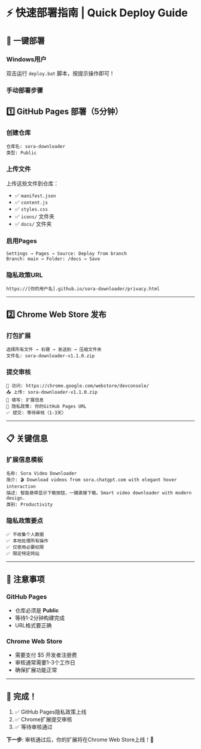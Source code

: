 # ⚡ 快速部署指南 | Quick Deploy Guide

## 🎯 一键部署

### Windows用户
双击运行 `deploy.bat` 脚本，按提示操作即可！

### 手动部署步骤

## 1️⃣ GitHub Pages 部署（5分钟）

### 创建仓库
```
仓库名: sora-downloader
类型: Public
```

### 上传文件
上传这些文件到仓库：
- ✅ `manifest.json`
- ✅ `content.js` 
- ✅ `styles.css`
- ✅ `icons/` 文件夹
- ✅ `docs/` 文件夹

### 启用Pages
```
Settings → Pages → Source: Deploy from branch
Branch: main → Folder: /docs → Save
```

### 隐私政策URL
```
https://[你的用户名].github.io/sora-downloader/privacy.html
```

---

## 2️⃣ Chrome Web Store 发布

### 打包扩展
```
选择所有文件 → 右键 → 发送到 → 压缩文件夹
文件名: sora-downloader-v1.1.0.zip
```

### 提交审核
```
📍 访问: https://chrome.google.com/webstore/devconsole/
📤 上传: sora-downloader-v1.1.0.zip
📝 填写: 扩展信息
🔗 隐私政策: 你的GitHub Pages URL
✅ 提交: 等待审核（1-3天）
```

---

## 📋 关键信息

### 扩展信息模板
```
名称: Sora Video Downloader
简介: 🎬 Download videos from sora.chatgpt.com with elegant hover interaction
描述: 智能悬停显示下载按钮，一键直接下载。Smart video downloader with modern design.
类别: Productivity
```

### 隐私政策要点
```
✅ 不收集个人数据
✅ 本地处理所有操作
✅ 仅使用必要权限
✅ 限定特定网站
```

---

## 🚨 注意事项

### GitHub Pages
- 仓库必须是 **Public**
- 等待1-2分钟构建完成
- URL格式要正确

### Chrome Web Store
- 需要支付 $5 开发者注册费
- 审核通常需要1-3个工作日
- 确保扩展功能正常

---

## 🎉 完成！

1. ✅ GitHub Pages隐私政策上线
2. ✅ Chrome扩展提交审核
3. ✅ 等待审核通过

**下一步**: 审核通过后，你的扩展将在Chrome Web Store上线！🚀